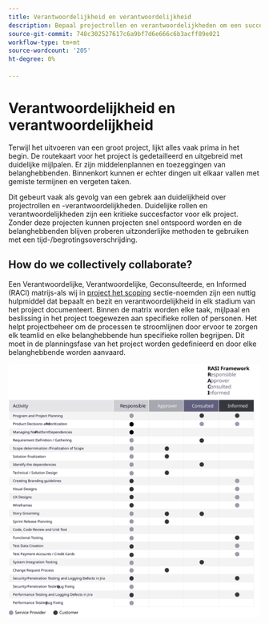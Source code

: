 ```yaml
---
title: Verantwoordelijkheid en verantwoordelijkheid
description: Bepaal projectrollen en verantwoordelijkheden om een succesvolle implementatie van de Handel van de Adobe te verzekeren.
source-git-commit: 748c302527617c6a9bf7d6e666c6b3acff89e021
workflow-type: tm+mt
source-wordcount: '205'
ht-degree: 0%

---
```



# Verantwoordelijkheid en verantwoordelijkheid

Terwijl het uitvoeren van een groot project, lijkt alles vaak prima in het begin. De routekaart voor het project is gedetailleerd en uitgebreid met duidelijke mijlpalen. Er zijn middelenplannen en toezeggingen van belanghebbenden. Binnenkort kunnen er echter dingen uit elkaar vallen met gemiste termijnen en vergeten taken.

Dit gebeurt vaak als gevolg van een gebrek aan duidelijkheid over projectrollen en -verantwoordelijkheden. Duidelijke rollen en verantwoordelijkheden zijn een kritieke succesfactor voor elk project. Zonder deze projecten kunnen projecten snel ontspoord worden en de belanghebbenden blijven proberen uitzonderlijke methoden te gebruiken met een tijd-/begrotingsoverschrijding.


## How do we collectively collaborate?

Een Verantwoordelijke, Verantwoordelijke, Geconsulteerde, en Informed (RACI) matrijs-als wij in [project het scoping](../project-scope/deliverables.md) sectie-noemden zijn een nuttig hulpmiddel dat bepaalt en bezit en verantwoordelijkheid in elk stadium van het project documenteert. Binnen de matrix worden elke taak, mijlpaal en beslissing in het project toegewezen aan specifieke rollen of personen. Het helpt projectbeheer om de processen te stroomlijnen door ervoor te zorgen elk teamlid en elke belanghebbende hun specifieke rollen begrijpen. Dit moet in de planningsfase van het project worden gedefinieerd en door elke belanghebbende worden aanvaard.

![Table describing the RACI framework](../../assets/playbooks/raci.svg)
